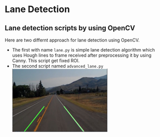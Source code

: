 # Lane Detection
## Lane detection scripts by using OpenCV
Here are two differnt approach for lane detection using OpenCV.    
* The first with name `lane.py` is simple lane detection algorithm which uses Hough lines to frame received after preprocessing it by using Canny. This script get fixed ROI.  
* The second script named `advanced_lane.py` 
<a href="url"><img src="/Lane%20detection%20OpenCV/img/lane1.jpg" height="200" width="300" ></a>
